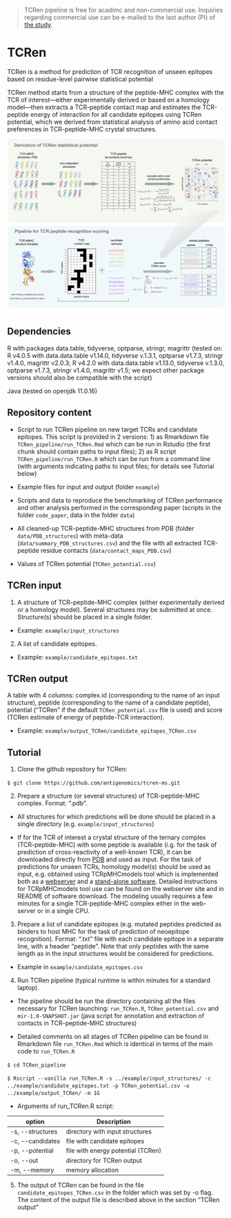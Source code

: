 > TCRen pipeline is free for acadimc and non-commercial use. Inquiries regarding commercial use can be e-mailed to the last author (PI) of [the study](https://www.nature.com/articles/s43588-024-00653-0).

# TCRen

TCRen is a method for prediction of TCR recognition of unseen epitopes based on residue-level pairwise statistical potential

TCRen method starts from a structure of the peptide-MHC complex with the TCR of interest—either experimentally derived or based on a homology model—then extracts a TCR-peptide contact map and estimates the TCR-peptide energy of interaction for all candidate epitopes using TCRen potential, which we derived from statistical analysis of amino acid contact preferences in TCR-peptide-MHC crystal structures.

![preview](https://github.com/vadim-karnaukhov/tcren-new/blob/master/figures/Fig1.png)

## Dependencies
R with packages data.table, tidyverse, optparse, stringr, magrittr (tested on: R v4.0.5 with data.data.table v1.14.0, tidyverse v.1.3.1, optparse v1.7.3, stringr v1.4.0, magrittr v2.0.3; R v4.2.0 with data.data.table v1.13.0, tidyverse v.1.3.0, optparse v1.7.3, stringr v1.4.0, magrittr v1.5; we expect other package versions should also be compatible with the script)

Java (tested on openjdk 11.0.16)

## Repository content
* Script to run TCRen pipeline on new target TCRs and candidate epitopes. This script is provided in 2 versions: 1) as Rmarkdown file ```TCRen_pipeline/run_TCRen.Rmd``` which can be run in Rstudio (the first chunk should contain paths to input files); 2) as R script ```TCRen_pipeline/run_TCRen.R``` which can be run from a command line (with arguments indicating paths to input files; for details see Tutorial below)

* Example files for input and output (folder ```example```)

* Scripts and data to reproduce the benchmarking of TCRen performance and other analysis performed in the corresponding paper (scripts in the folder ```code_paper```, data in the folder ```data```)

* All cleaned-up TCR-peptide-MHC structures from PDB (folder ```data/PDB_structures```) with meta-data (```data/summary_PDB_structures.csv```) and the file with all extracted TCR-peptide residue contacts (```data/contact_maps_PDB.csv```)

* Values of TCRen potential (```TCRen_potential.csv```)

## TCRen input 
1. A structure of TCR-peptide-MHC complex (either experimentally derived or a homology model). Several structures may be submitted at once. Structure(s) should be placed in a single folder.
* Example: ```example/input_structures```

2. A list of candidate epitopes.
* Example: ```example/candidate_epitopes.txt```

## TCRen output
A table with 4 columns: complex.id (corresponding to the name of an input structure), peptide (corresponding to the name of a candidate peptide), potential (“TCRen” if the default ```TCRen_potential.csv``` file is used) and score (TCRen estimate of energy of peptide-TCR interaction).
* Example: ```example/output_TCRen/candidate_epitopes_TCRen.csv```

## Tutorial
1. Clone the github repository for TCRen:

```$ git clone https://github.com/antigenomics/tcren-ms.git```

2. Prepare a structure (or several structures) of TCR-peptide-MHC complex. Format: “.pdb”.

* All structures for which predictions will be done should be placed in a single directory (e.g. ```example/input_structures```)

* If for the TCR of interest a crystal structure of the ternary complex (TCR-peptide-MHC) with some peptide is available (i.g. for the task of prediction of cross-reactivity of a well-known TCR), it can be downloaded directly from [PDB](https://www.rcsb.org/) and used as input. For the task of predictions for unseen TCRs, homology model(s) should be used as input, e.g. obtained using TCRpMHCmodels tool which is implemented both as a [webserver](https://services.healthtech.dtu.dk/service.php?TCRpMHCmodels-1.0) and a [stand-alone software](https://services.healthtech.dtu.dk/cgi-bin/sw_request). Detailed instructions for TCRpMHCmodels tool use can be found on the webserver site and in README of software download. The modeling usually requires a few minutes for a single TCR-peptide-MHC complex either in the web-server or in a single CPU. 

3. Prepare a list of candidate epitopes (e.g. mutated peptides predicted as binders to host MHC for the task of prediction of neoepitope recognition). Format: “.txt” file with each candidate epitope in a separate line, with a header “peptide”. Note that only peptides with the same length as in the input structures would be considered for predictions.
* Example in ```example/candidate_epitopes.csv```

4. Run TCRen pipeline (typical runtime is within minutes for a standard laptop). 

* The pipeline should be run the directory containing all the files necessary for TCRen launching: ```run_TCRen.R```, ```TCRen_potential.csv``` and ```mir-1.0-SNAPSHOT.jar``` (java script for annotation and extraction of contacts in TCR-peptide-MHC structures)

* Detailed comments on all stages of TCRen pipeline can be found in Rmarkdown file ```run_TCRen.Rmd``` which is identical in terms of the main code to ```run_TCRen.R```

```$ cd TCRen_pipeline```

```$ Rscript --vanilla run_TCRen.R -s ../example/input_structures/ -c ../example/candidate_epitopes.txt -p TCRen_potential.csv -o ../example/output_TCRen/ -m 1G```

* Arguments of run_TCRen.R script:

| option                                         | Description                                      |    
|------------------------------------------------|--------------------------------------------------|
| -s, --structures                               | directory with input structures                  |
| -c, --candidates                               | file with candidate epitopes                     |
| -p, --potential                                | file with energy potential (TCRen)               |
| -o, --out                                      | directory for TCRen output                       |
| -m, --memory                                   | memory allocation                                |

5. The output of TCRen can be found in the file ```candidate_epitopes_TCRen.csv``` in the folder which was set by -o flag. The content of the output file is described above in the section “TCRen output”
